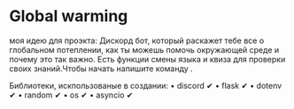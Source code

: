 # Global warming
моя идею для проэкта:
Дискорд бот, который раскажет тебе все о глобальном потеплении, как ты можешь помочь окружающей среде и почему это так важно.
Есть функции смены языка и квиза для проверки своих знаний.Чтобы начать напишите команду <start>.

Библиотеки, искпользованые в создании: 
• discord ✔
•  flask ✔
•  dotenv ✔
•  random ✔
•  os ✔
•  asyncio ✔
